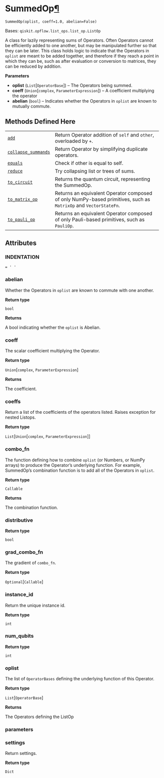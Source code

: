 # SummedOp[¶](#summedop "Permalink to this headline")

<span id="undefined" />

`SummedOp(oplist, coeff=1.0, abelian=False)`

Bases: `qiskit.opflow.list_ops.list_op.ListOp`

A class for lazily representing sums of Operators. Often Operators cannot be efficiently added to one another, but may be manipulated further so that they can be later. This class holds logic to indicate that the Operators in `oplist` are meant to be added together, and therefore if they reach a point in which they can be, such as after evaluation or conversion to matrices, they can be reduced by addition.

**Parameters**

*   **oplist** (`List`\[`OperatorBase`]) – The Operators being summed.
*   **coeff** (`Union`\[`complex`, `ParameterExpression`]) – A coefficient multiplying the operator
*   **abelian** (`bool`) – Indicates whether the Operators in `oplist` are known to mutually commute.

## Methods Defined Here

|                                                                                                                                                                                |                                                                                                                 |
| ------------------------------------------------------------------------------------------------------------------------------------------------------------------------------ | --------------------------------------------------------------------------------------------------------------- |
| [`add`](qiskit.opflow.list_ops.SummedOp.add#qiskit.opflow.list_ops.SummedOp.add "qiskit.opflow.list_ops.SummedOp.add")                                                         | Return Operator addition of `self` and `other`, overloaded by `+`.                                              |
| [`collapse_summands`](qiskit.opflow.list_ops.SummedOp.collapse_summands#qiskit.opflow.list_ops.SummedOp.collapse_summands "qiskit.opflow.list_ops.SummedOp.collapse_summands") | Return Operator by simplifying duplicate operators.                                                             |
| [`equals`](qiskit.opflow.list_ops.SummedOp.equals#qiskit.opflow.list_ops.SummedOp.equals "qiskit.opflow.list_ops.SummedOp.equals")                                             | Check if other is equal to self.                                                                                |
| [`reduce`](qiskit.opflow.list_ops.SummedOp.reduce#qiskit.opflow.list_ops.SummedOp.reduce "qiskit.opflow.list_ops.SummedOp.reduce")                                             | Try collapsing list or trees of sums.                                                                           |
| [`to_circuit`](qiskit.opflow.list_ops.SummedOp.to_circuit#qiskit.opflow.list_ops.SummedOp.to_circuit "qiskit.opflow.list_ops.SummedOp.to_circuit")                             | Returns the quantum circuit, representing the SummedOp.                                                         |
| [`to_matrix_op`](qiskit.opflow.list_ops.SummedOp.to_matrix_op#qiskit.opflow.list_ops.SummedOp.to_matrix_op "qiskit.opflow.list_ops.SummedOp.to_matrix_op")                     | Returns an equivalent Operator composed of only NumPy-based primitives, such as `MatrixOp` and `VectorStateFn`. |
| [`to_pauli_op`](qiskit.opflow.list_ops.SummedOp.to_pauli_op#qiskit.opflow.list_ops.SummedOp.to_pauli_op "qiskit.opflow.list_ops.SummedOp.to_pauli_op")                         | Returns an equivalent Operator composed of only Pauli-based primitives, such as `PauliOp`.                      |

## Attributes

<span id="undefined" />

### INDENTATION

`= ' '`

<span id="undefined" />

### abelian

Whether the Operators in `oplist` are known to commute with one another.

**Return type**

`bool`

**Returns**

A bool indicating whether the `oplist` is Abelian.

<span id="undefined" />

### coeff

The scalar coefficient multiplying the Operator.

**Return type**

`Union`\[`complex`, `ParameterExpression`]

**Returns**

The coefficient.

<span id="undefined" />

### coeffs

Return a list of the coefficients of the operators listed. Raises exception for nested Listops.

**Return type**

`List`\[`Union`\[`complex`, `ParameterExpression`]]

<span id="undefined" />

### combo\_fn

The function defining how to combine `oplist` (or Numbers, or NumPy arrays) to produce the Operator’s underlying function. For example, SummedOp’s combination function is to add all of the Operators in `oplist`.

**Return type**

`Callable`

**Returns**

The combination function.

<span id="undefined" />

### distributive

**Return type**

`bool`

<span id="undefined" />

### grad\_combo\_fn

The gradient of `combo_fn`.

**Return type**

`Optional`\[`Callable`]

<span id="undefined" />

### instance\_id

Return the unique instance id.

**Return type**

`int`

<span id="undefined" />

### num\_qubits

**Return type**

`int`

<span id="undefined" />

### oplist

The list of `OperatorBases` defining the underlying function of this Operator.

**Return type**

`List`\[`OperatorBase`]

**Returns**

The Operators defining the ListOp

<span id="undefined" />

### parameters

<span id="undefined" />

### settings

Return settings.

**Return type**

`Dict`
